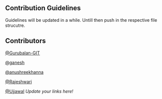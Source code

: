 ## Contribution Guidelines 

Guidelines will be updated in a while. Untill then push in the respective file strucutre. 

## Contributors 
[@Gurubalan-GIT](https://github.com/Gurubalan-GIT)

[@ganesh](https://github.com/ganesh-sadanala)

[@anushreekhanna](https://github.com/anushreekhanna)

[@Rajeshwari](https://github.com/Yorunome)

[@Ujjawal](https://github.com/Ujjawal-K-Panchal)
*Update your links here!*
 
